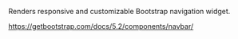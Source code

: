 Renders responsive and customizable Bootstrap navigation widget.

<https://getbootstrap.com/docs/5.2/components/navbar/>